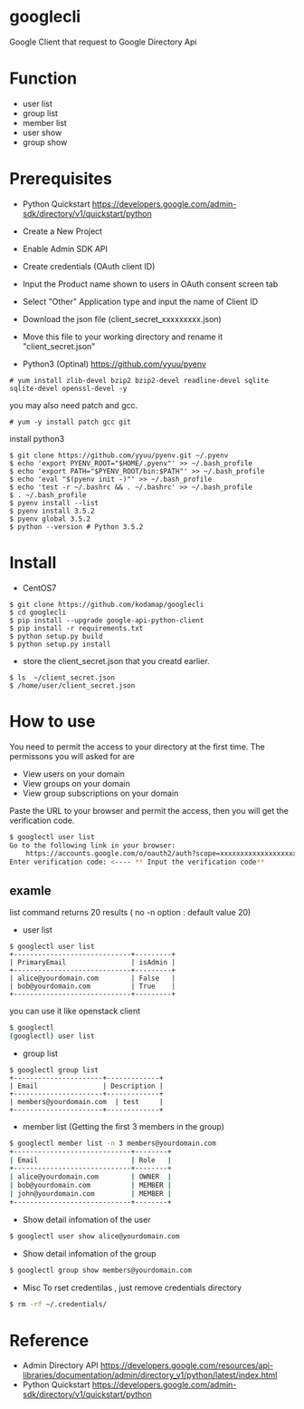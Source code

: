 # googlecli
Google Client that request to  Google Directory Api

# Function
- user list
- group list
- member list
- user show
- group show

# Prerequisites
- Python Quickstart
https://developers.google.com/admin-sdk/directory/v1/quickstart/python
 - Create a New Project
 - Enable Admin SDK API
 - Create credentials (OAuth client ID)
 - Input the Product name shown to users in OAuth consent screen tab
 - Select "Other" Application type and input the name of Client ID
 - Download the json file (client_secret_xxxxxxxxx.json)
 - Move this file to your working directory and rename it "client_secret.json"
 
- Python3 (Optinal)
https://github.com/yyuu/pyenv
```
# yum install zlib-devel bzip2 bzip2-devel readline-devel sqlite sqlite-devel openssl-devel -y
```
you may also need patch and gcc.
```
# yum -y install patch gcc git
```
install python3
```
$ git clone https://github.com/yyuu/pyenv.git ~/.pyenv
$ echo 'export PYENV_ROOT="$HOME/.pyenv"' >> ~/.bash_profile
$ echo 'export PATH="$PYENV_ROOT/bin:$PATH"' >> ~/.bash_profile
$ echo 'eval "$(pyenv init -)"' >> ~/.bash_profile
$ echo 'test -r ~/.bashrc && . ~/.bashrc' >> ~/.bash_profile
$ . ~/.bash_profile
$ pyenv install --list
$ pyenv install 3.5.2
$ pyenv global 3.5.2
$ python --version # Python 3.5.2
```

# Install 
- CentOS7
```
$ git clone https://github.com/kodamap/googlecli
$ cd googlecli
$ pip install --upgrade google-api-python-client
$ pip install -r requirements.txt
$ python setup.py build
$ python setup.py install
```
- store the client_secret.json that you creatd earlier.
```
$ ls  ~/client_secret.json
$ /home/user/client_secret.json
```

# How to use
You need to permit the access to your directory at the first time.
The permissons you will asked for are 
 - View users on your domain
 - View groups on your domain
 - View group subscriptions on your domain

Paste the URL to your browser and permit the access, then you will get the verification code.
```sh
$ googlectl user list
Go to the following link in your browser:
    https://accounts.google.com/o/oauth2/auth?scope=xxxxxxxxxxxxxxxxxxxxxxxxxxxxxxxxxxxxxxxxxxxx
Enter verification code: <---- ** Input the verification code**
```
## examle
list command returns 20 results ( no -n option : default value 20)
- user list
```
$ googlectl user list
+-----------------------------+---------+
| PrimaryEmail                | isAdmin |
+-----------------------------+---------+
| alice@yourdomain.com        | False   |
| bob@yourdomain.com          | True    |
+-----------------------------+---------+
```
you can use it like openstack client
```sh
$ googlectl
(googlectl) user list
```
- group list
```
$ googlectl group list
+----------------------+-------------+
| Email                | Description |
+----------------------+-------------+
| members@yourdomain.com  | test     |
+----------------------+-------------+
```
- member list (Getting the first 3 members in the group)
```sh
$ googlectl member list -n 3 members@yourdomain.com
+-----------------------------+--------+
| Email                       | Role   |
+-----------------------------+--------+
| alice@yourdomain.com        | OWNER  |
| bob@yourdomain.com          | MEMBER |
| john@yourdomain.com         | MEMBER |
+-----------------------------+--------+
```
- Show detail infomation of the user
```sh
$ googlectl user show alice@yourdomain.com
```
- Show detail infomation of the group
```sh
$ googlectl group show members@yourdomain.com
```
- Misc
To rset credentilas , just remove credentials directory
```sh
$ rm -rf ~/.credentials/
```

# Reference
- Admin Directory API
https://developers.google.com/resources/api-libraries/documentation/admin/directory_v1/python/latest/index.html
- Python Quickstart
https://developers.google.com/admin-sdk/directory/v1/quickstart/python
